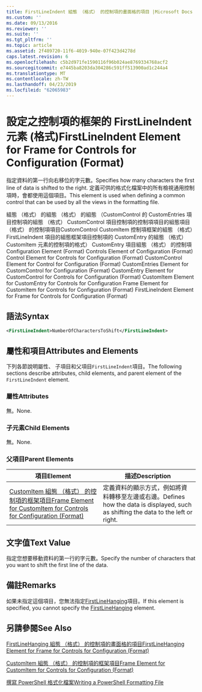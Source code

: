 ```yaml
---
title: FirstLineIndent 組態 （格式） 的控制項的畫面格的項目 |Microsoft Docs
ms.custom: ''
ms.date: 09/13/2016
ms.reviewer: ''
ms.suite: ''
ms.tgt_pltfrm: ''
ms.topic: article
ms.assetid: 2f489720-11f6-4019-940e-07f423d4278d
caps.latest.revision: 6
ms.openlocfilehash: c5b2d971fe1590116f96b024ae8769334768acf2
ms.sourcegitcommit: e7445ba8203da304286c591ff513900ad1c244a4
ms.translationtype: MT
ms.contentlocale: zh-TW
ms.lasthandoff: 04/23/2019
ms.locfileid: "62065983"
---
```

# <a name="firstlineindent-element-for-frame-for-controls-for-configuration-format"></a><span data-ttu-id="9481c-102">設定之控制項的框架的 FirstLineIndent 元素 (格式)</span><span class="sxs-lookup"><span data-stu-id="9481c-102">FirstLineIndent Element for Frame for Controls for Configuration (Format)</span></span>

<span data-ttu-id="9481c-103">指定資料的第一行向右移位的字元數。</span><span class="sxs-lookup"><span data-stu-id="9481c-103">Specifies how many characters the first line of data is shifted to the right.</span></span> <span data-ttu-id="9481c-104">定義可供的格式化檔案中的所有檢視通用控制項時，會都使用這個項目。</span><span class="sxs-lookup"><span data-stu-id="9481c-104">This element is used when defining a common control that can be used by all the views in the formatting file.</span></span>

<span data-ttu-id="9481c-105">組態 （格式） 的組態 （格式） 的組態 （CustomControl 的 CustomEntries 項目控制項的組態 （格式） CustomControl 項目控制項的控制項項目的組態項目 （格式） 的控制項項目CustomControl CustomItem 控制項框架的組態 （格式） FirstLineIndent 項目的組態框架項目控制項的 CustomEntry 的組態 （格式） CustomItem 元素的控制項的格式） CustomEntry 項目組態 （格式） 的控制項</span><span class="sxs-lookup"><span data-stu-id="9481c-105">Configuration Element (Format) Controls Element of Configuration (Format) Control Element for Controls for Configuration (Format) CustomControl Element for Control for Configuration (Format) CustomEntries Element for CustomControl for Configuration (Format) CustomEntry Element for CustomControl for Controls for Configuration (Format) CustomItem Element for CustomEntry for Controls for Configuration Frame Element for CustomItem for Controls for Configuration (Format) FirstLineIndent Element for Frame for Controls for Configuration (Format)</span></span>

## <a name="syntax"></a><span data-ttu-id="9481c-106">語法</span><span class="sxs-lookup"><span data-stu-id="9481c-106">Syntax</span></span>

```xml
<FirstLineIndent>NumberOfCharactersToShift</FirstLineIndent>
```

## <a name="attributes-and-elements"></a><span data-ttu-id="9481c-107">屬性和項目</span><span class="sxs-lookup"><span data-stu-id="9481c-107">Attributes and Elements</span></span>

<span data-ttu-id="9481c-108">下列各節說明屬性、 子項目和父項目`FirstLineIndent`項目。</span><span class="sxs-lookup"><span data-stu-id="9481c-108">The following sections describe attributes, child elements, and parent element of the `FirstLineIndent` element.</span></span>

### <a name="attributes"></a><span data-ttu-id="9481c-109">屬性</span><span class="sxs-lookup"><span data-stu-id="9481c-109">Attributes</span></span>

<span data-ttu-id="9481c-110">無。</span><span class="sxs-lookup"><span data-stu-id="9481c-110">None.</span></span>

### <a name="child-elements"></a><span data-ttu-id="9481c-111">子元素</span><span class="sxs-lookup"><span data-stu-id="9481c-111">Child Elements</span></span>

<span data-ttu-id="9481c-112">無。</span><span class="sxs-lookup"><span data-stu-id="9481c-112">None.</span></span>

### <a name="parent-elements"></a><span data-ttu-id="9481c-113">父項目</span><span class="sxs-lookup"><span data-stu-id="9481c-113">Parent Elements</span></span>

|<span data-ttu-id="9481c-114">項目</span><span class="sxs-lookup"><span data-stu-id="9481c-114">Element</span></span>|<span data-ttu-id="9481c-115">描述</span><span class="sxs-lookup"><span data-stu-id="9481c-115">Description</span></span>|
|-------------|-----------------|
|[<span data-ttu-id="9481c-116">CustomItem 組態 （格式） 的控制項的框架項目</span><span class="sxs-lookup"><span data-stu-id="9481c-116">Frame Element for CustomItem for Controls for Configuration (Format)</span></span>](./frame-element-for-customitem-for-controls-for-configuration-format.md)|<span data-ttu-id="9481c-117">定義資料的顯示方式，例如將資料轉移至左邊或右邊。</span><span class="sxs-lookup"><span data-stu-id="9481c-117">Defines how the data is displayed, such as shifting the data to the left or right.</span></span>|

## <a name="text-value"></a><span data-ttu-id="9481c-118">文字值</span><span class="sxs-lookup"><span data-stu-id="9481c-118">Text Value</span></span>

<span data-ttu-id="9481c-119">指定您想要移動資料的第一行的字元數。</span><span class="sxs-lookup"><span data-stu-id="9481c-119">Specify the number of characters that you want to shift the first line of the data.</span></span>

## <a name="remarks"></a><span data-ttu-id="9481c-120">備註</span><span class="sxs-lookup"><span data-stu-id="9481c-120">Remarks</span></span>

<span data-ttu-id="9481c-121">如果未指定這個項目，您無法指定[FirstLineHanging](./firstlinehanging-element-for-frame-for-controls-for-configuration-format.md)項目。</span><span class="sxs-lookup"><span data-stu-id="9481c-121">If this element is specified, you cannot specify the [FirstLineHanging](./firstlinehanging-element-for-frame-for-controls-for-configuration-format.md) element.</span></span>

## <a name="see-also"></a><span data-ttu-id="9481c-122">另請參閱</span><span class="sxs-lookup"><span data-stu-id="9481c-122">See Also</span></span>

[<span data-ttu-id="9481c-123">FirstLineHanging 組態 （格式） 的控制項的畫面格的項目</span><span class="sxs-lookup"><span data-stu-id="9481c-123">FirstLineHanging Element for Frame for Controls for Configuration (Format)</span></span>](./firstlinehanging-element-for-frame-for-controls-for-configuration-format.md)

[<span data-ttu-id="9481c-124">CustomItem 組態 （格式） 的控制項的框架項目</span><span class="sxs-lookup"><span data-stu-id="9481c-124">Frame Element for CustomItem for Controls for Configuration (Format)</span></span>](./frame-element-for-customitem-for-controls-for-configuration-format.md)

[<span data-ttu-id="9481c-125">撰寫 PowerShell 格式化檔案</span><span class="sxs-lookup"><span data-stu-id="9481c-125">Writing a PowerShell Formatting File</span></span>](./writing-a-powershell-formatting-file.md)
